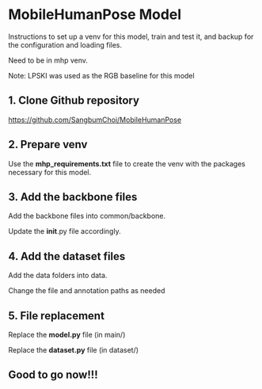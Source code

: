 # MobileHumanPose Model
Instructions to set up a venv for this model, train and test it, and backup for the configuration and loading files.

Need to be in mhp venv.

Note: LPSKI was used as the RGB baseline for this model


## 1. Clone Github repository
https://github.com/SangbumChoi/MobileHumanPose


## 2. Prepare venv
Use the **mhp_requirements.txt** file to create the venv with the packages necessary for this model.


## 3. Add the backbone files
Add the backbone files into common/backbone.

Update the __init__.py file accordingly.


## 4. Add the dataset files
Add the data folders into data.

Change the file and annotation paths as needed


## 5. File replacement
Replace the **model.py** file (in main/)

Replace the **dataset.py** file (in dataset/)

## Good to go now!!!
